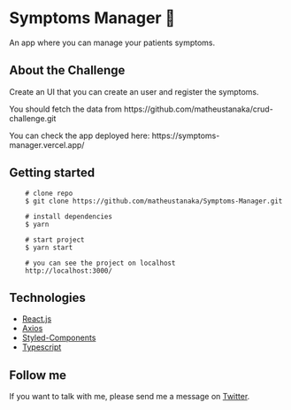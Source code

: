 # Symptoms Manager 💉 

An app where you can manage your patients symptoms.

## About the Challenge

Create an UI that you can create an user and register the symptoms. 
<p>You should fetch the data from https://github.com/matheustanaka/crud-challenge.git</p>
<p>You can check the app deployed here: https://symptoms-manager.vercel.app/</p>

## Getting started

        # clone repo
        $ git clone https://github.com/matheustanaka/Symptoms-Manager.git

        # install dependencies
        $ yarn

        # start project
        $ yarn start

        # you can see the project on localhost
        http://localhost:3000/

## Technologies

- [React.js](https://reactjs.org/)
- [Axios](https://axios-http.com/docs/intro)
- [Styled-Components](https://styled-components.com/)
- [Typescript](https://www.typescriptlang.org/)

## Follow me

If you want to talk with me, please send me a message on [Twitter](https://twitter.com/matheus__tanaka).
